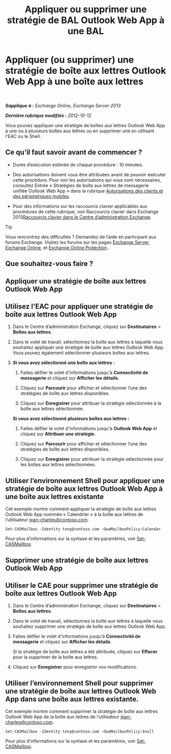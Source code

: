 ﻿---
title: 'Appliquer ou supprimer une stratégie de BAL Outlook Web App à une BAL'
TOCTitle: Appliquer (ou supprimer) une stratégie de boîte aux lettres Outlook Web App à une boîte aux lettres
ms:assetid: 51d8e269-b0d5-4bc7-9b3d-0460871e54fa
ms:mtpsurl: https://technet.microsoft.com/fr-fr/library/Dd876884(v=EXCHG.150)
ms:contentKeyID: 50478186
ms.date: 04/24/2018
mtps_version: v=EXCHG.150
ms.translationtype: HT
---

# Appliquer (ou supprimer) une stratégie de boîte aux lettres Outlook Web App à une boîte aux lettres

 

_**Sapplique à :** Exchange Online, Exchange Server 2013_

_**Dernière rubrique modifiée :** 2012-10-12_

Vous pouvez appliquer une stratégie de boîtes aux lettres Outlook Web App à une ou à plusieurs boîtes aux lettres ou en supprimer une en utilisant l'EAC ou le Shell.

## Ce qu’il faut savoir avant de commencer ?

  - Durée d’exécution estimée de chaque procédure : 10 minutes.

  - Des autorisations doivent vous être attribuées avant de pouvoir exécuter cette procédure. Pour voir les autorisations qui vous sont nécessaires, consultez Entrée « Stratégies de boîte aux lettres de messagerie unifiée Outlook Web App » dans la rubrique [Autorisations des clients et des périphériques mobiles](clients-and-mobile-devices-permissions-exchange-2013-help.md).

  - Pour des informations sur les raccourcis clavier applicables aux procédures de cette rubrique, voir Raccourcis clavier dans Exchange 2013[Raccourcis clavier dans le Centre d’administration Exchange](keyboard-shortcuts-in-the-exchange-admin-center-exchange-online-protection-help.md).

> [!TIP]
> Vous rencontrez des difficultés ? Demandez de l’aide en participant aux forums Exchange. Visitez les forums sur les pages <a href="https://go.microsoft.com/fwlink/p/?linkid=60612">Exchange Server</a>, <a href="https://go.microsoft.com/fwlink/p/?linkid=267542">Exchange Online</a>, et <a href="https://go.microsoft.com/fwlink/p/?linkid=285351">Exchange Online Protection</a>..


## Que souhaitez-vous faire ?

## Appliquer une stratégie de boîte aux lettres Outlook Web App

## Utilisez l'EAC pour appliquer une stratégie de boîte aux lettres Outlook Web App

1.  Dans le Centre d’administration Exchange, cliquez sur **Destinataires** \> **Boîtes aux lettres**.

2.  Dans le volet de travail, sélectionnez la boîte aux lettres à laquelle vous souhaitez appliquer une stratégie de boîte aux lettres Outlook Web App. Vous pouvez également sélectionner plusieurs boîtes aux lettres.

3.  **Si vous avez sélectionné une boîte aux lettres :** 
    
    1.  Faites défiler le volet d'informations jusqu'à **Connectivité de messagerie** et cliquez sur **Afficher les détails**.
    
    2.  Cliquez sur **Parcourir** pour afficher et sélectionner l’une des stratégies de boîte aux lettres disponibles.
    
    3.  Cliquez sur **Enregistrer** pour attribuer la stratégie sélectionnée à la boîte aux lettres sélectionnée.
    
    **Si vous avez sélectionné plusieurs boîtes aux lettres :** 
    
    1.  Faites défiler le volet d'informations jusqu'à **Outlook Web App** et cliquez sur **Attribuer une stratégie**.
    
    2.  Cliquez sur **Parcourir** pour afficher et sélectionner l’une des stratégies de boîte aux lettres disponibles.
    
    3.  Cliquez sur **Enregistrer** pour attribuer la stratégie sélectionnée pour les boîtes aux lettres sélectionnées.

## Utiliser l’environnement Shell pour appliquer une stratégie de boîte aux lettres Outlook Web App à une boîte aux lettres existante

Cet exemple montre comment appliquer la stratégie de boîte aux lettres Outlook Web App nommée « Calendrier » à la boîte aux lettres de l’utilisateur jean-charles@contoso.com.

    Set-CASMailbox -Identity tony@contoso.com -OwaMailboxPolicy:Calendar

Pour plus d’informations sur la syntaxe et les paramètres, voir [Set-CASMailbox](https://technet.microsoft.com/fr-fr/library/bb125264\(v=exchg.150\)).

## Supprimer une stratégie de boîte aux lettres Outlook Web App

## Utiliser le CAE pour supprimer une stratégie de boîte aux lettres Outlook Web App

1.  Dans le Centre d’administration Exchange, cliquez sur **Destinataires** \> **Boîtes aux lettres**.

2.  Dans le volet de travail, sélectionnez la boîte aux lettres à laquelle vous souhaitez supprimer une stratégie de boîte aux lettres Outlook Web App.

3.  Faites défiler le volet d'informations jusqu'à **Connectivité de messagerie** et cliquez sur **Afficher les détails**.
    
    Si la stratégie de boîte aux lettres a été attribuée, cliquez sur **Effacer** pour la supprimer de la boîte aux lettres.

4.  Cliquez sur **Enregistrer** pour enregistrer vos modifications.

## Utiliser l’environnement Shell pour supprimer une stratégie de boîte aux lettres Outlook Web App dans une boîte aux lettres existante.

Cet exemple montre comment supprimer la stratégie de boîte aux lettres Outlook Web App de la boîte aux lettres de l’utilisateur jean-charles@contoso.com.

    Set-CASMailbox -Identity tony@contoso.com -OwaMailboxPolicy:$null

Pour plus d’informations sur la syntaxe et les paramètres, voir [Set-CASMailbox](https://technet.microsoft.com/fr-fr/library/bb125264\(v=exchg.150\)).

